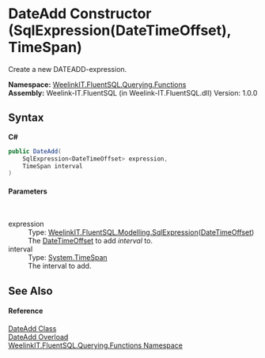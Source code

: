 # DateAdd Constructor (SqlExpression(DateTimeOffset), TimeSpan)
 

Create a new DATEADD-expression.

**Namespace:**&nbsp;<a href="6b99a131-e31e-85f7-077f-e177553e0606">WeelinkIT.FluentSQL.Querying.Functions</a><br />**Assembly:**&nbsp;Weelink-IT.FluentSQL (in Weelink-IT.FluentSQL.dll) Version: 1.0.0

## Syntax

**C#**<br />
``` C#
public DateAdd(
	SqlExpression<DateTimeOffset> expression,
	TimeSpan interval
)
```


#### Parameters
&nbsp;<dl><dt>expression</dt><dd>Type: <a href="6d3bd1b1-9588-4b2a-b617-fde5eea88b0a">WeelinkIT.FluentSQL.Modelling.SqlExpression</a>(<a href="http://msdn2.microsoft.com/en-us/library/bb341783" target="_blank">DateTimeOffset</a>)<br />The <a href="http://msdn2.microsoft.com/en-us/library/bb341783" target="_blank">DateTimeOffset</a> to add *interval* to.</dd><dt>interval</dt><dd>Type: <a href="http://msdn2.microsoft.com/en-us/library/269ew577" target="_blank">System.TimeSpan</a><br />The interval to add.</dd></dl>

## See Also


#### Reference
<a href="7373cee8-f788-265a-2b70-a9d1ea9d411e">DateAdd Class</a><br /><a href="18feec3b-0259-1482-acbc-ad6998642571">DateAdd Overload</a><br /><a href="6b99a131-e31e-85f7-077f-e177553e0606">WeelinkIT.FluentSQL.Querying.Functions Namespace</a><br />